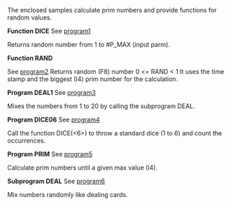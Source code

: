 The enclosed samples calculate prim numbers and provide functions for random values.

**Function DICE**
See [program1](program1.txt)

Returns random number from 1 to #P_MAX (input parm).


**Function RAND**

See [program2](program2.txt)
Returns random (F8) number 0 <= RAND < 1
It uses the time stamp and the biggest (I4) prim number for the calculation.


**Program DEAL1**
See [program3](program3.txt)

Mixes the numbers from 1 to 20 by calling the subprogram DEAL.


**Program DICE06**
See [program4](program4.txt)

Call the function DICE(<6>) to throw a standard dice (1 to 6) and count the occurrences.


**Program PRIM**
See [program5](program5.txt)

Calculate prim numbers until a given max value (I4).


**Subprogram DEAL**
See [program6](program6.txt)

Mix numbers randomly like dealing cards.
